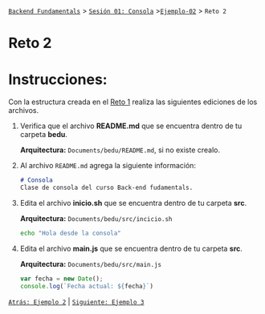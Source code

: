   [`Backend Fundamentals`](../../README.md) > [`Sesión 01: Consola`](../README.md) >[`Ejemplo-02`](../Ejemplo-02) > `Reto 2`
 

	
# Reto 2

# Instrucciones:

Con la estructura creada en el [Reto 1](../Reto-01/Readme.md) realiza las siguientes ediciones de los archivos.

1. Verifica que el archivo **README.md** que se encuentra dentro de tu carpeta **bedu**. 

   **Arquitectura:** `Documents/bedu/README.md`, si no existe crealo.

2. Al archivo `README.md` agrega la siguiente información:

    ```markdown
    # Consola
    Clase de consola del curso Back-end fudamentals.
    ```

3. Edita el archivo **inicio.sh** que se encuentra dentro de tu carpeta **src**. 

   **Arquitectura:** `Documents/bedu/src/incicio.sh`

    ```bash
    echo "Hola desde la consola"
    ```

4. Edita el archivo **main.js** que se encuentra dentro de tu carpeta **src**.

   **Arquitectura:** `Documents/bedu/src/main.js`

    ```js
    var fecha = new Date();
    console.log(`Fecha actual: ${fecha}`)
    ```

[`Atrás: Ejemplo 2`](../Ejemplo-02) | [`Siguiente: Ejemplo 3`](../Ejemplo-03)

